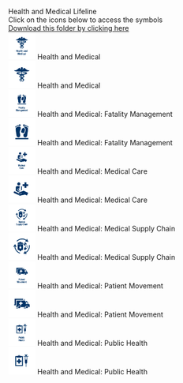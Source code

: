 Health and Medical Lifeline<br>Click on the icons below to access the symbols<br><a href='https://minhaskamal.github.io/DownGit/#/home?url=https://github.com/NAPSG/DHS-Symbol-Server/tree/main/dhs-symbol/assets/icons/Infrastructure/Health and Medical Lifeline'>Download this folder by clicking here</a><br><a href='https://github.com/NAPSG/DHS-Symbol-Server/raw/main/dhs-symbol/assets/icons/Lifelines/Health%20and%20Medical%20Lifeline/icon-KEA.svg'><img src='icon-KEA.svg' width='55'></a> Health and Medical<br><a href='https://github.com/NAPSG/DHS-Symbol-Server/raw/main/dhs-symbol/assets/icons/Lifelines/Health%20and%20Medical%20Lifeline/icon-KEB.svg'><img src='icon-KEB.svg' width='55'></a> Health and Medical<br><a href='https://github.com/NAPSG/DHS-Symbol-Server/raw/main/dhs-symbol/assets/icons/Lifelines/Health%20and%20Medical%20Lifeline/icon-KEC.svg'><img src='icon-KEC.svg' width='55'></a> Health and Medical: Fatality Management<br><a href='https://github.com/NAPSG/DHS-Symbol-Server/raw/main/dhs-symbol/assets/icons/Lifelines/Health%20and%20Medical%20Lifeline/icon-KED.svg'><img src='icon-KED.svg' width='55'></a> Health and Medical: Fatality Management<br><a href='https://github.com/NAPSG/DHS-Symbol-Server/raw/main/dhs-symbol/assets/icons/Lifelines/Health%20and%20Medical%20Lifeline/icon-KEE.svg'><img src='icon-KEE.svg' width='55'></a> Health and Medical: Medical Care<br><a href='https://github.com/NAPSG/DHS-Symbol-Server/raw/main/dhs-symbol/assets/icons/Lifelines/Health%20and%20Medical%20Lifeline/icon-KEF.svg'><img src='icon-KEF.svg' width='55'></a> Health and Medical: Medical Care<br><a href='https://github.com/NAPSG/DHS-Symbol-Server/raw/main/dhs-symbol/assets/icons/Lifelines/Health%20and%20Medical%20Lifeline/icon-KEG.svg'><img src='icon-KEG.svg' width='55'></a> Health and Medical: Medical Supply Chain<br><a href='https://github.com/NAPSG/DHS-Symbol-Server/raw/main/dhs-symbol/assets/icons/Lifelines/Health%20and%20Medical%20Lifeline/icon-KEH.svg'><img src='icon-KEH.svg' width='55'></a> Health and Medical: Medical Supply Chain<br><a href='https://github.com/NAPSG/DHS-Symbol-Server/raw/main/dhs-symbol/assets/icons/Lifelines/Health%20and%20Medical%20Lifeline/icon-KEI.svg'><img src='icon-KEI.svg' width='55'></a> Health and Medical: Patient Movement<br><a href='https://github.com/NAPSG/DHS-Symbol-Server/raw/main/dhs-symbol/assets/icons/Lifelines/Health%20and%20Medical%20Lifeline/icon-KEJ.svg'><img src='icon-KEJ.svg' width='55'></a> Health and Medical: Patient Movement<br><a href='https://github.com/NAPSG/DHS-Symbol-Server/raw/main/dhs-symbol/assets/icons/Lifelines/Health%20and%20Medical%20Lifeline/icon-KEK.svg'><img src='icon-KEK.svg' width='55'></a> Health and Medical: Public Health<br><a href='https://github.com/NAPSG/DHS-Symbol-Server/raw/main/dhs-symbol/assets/icons/Lifelines/Health%20and%20Medical%20Lifeline/icon-KEL.svg'><img src='icon-KEL.svg' width='55'></a> Health and Medical: Public Health<br>
